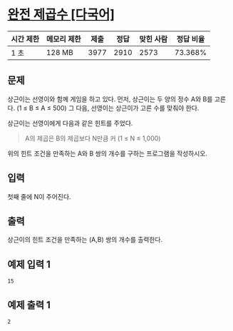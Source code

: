 # [완전 제곱수 [다국어]](https://www.acmicpc.net/problem/6131)

| 시간 제한 | 메모리 제한 | 제출 | 정답 | 맞힌 사람 | 정답 비율 |
| --- | --- | --- | --- | --- | --- |
| 1 초 | 128 MB | 3977 | 2910 | 2573 | 73.368% |

## 문제

상근이는 선영이와 함께 게임을 하고 있다. 먼저, 상근이는 두 양의 정수 A와 B를 고른다. (1 ≤ B ≤ A ≤ 500) 그 다음, 선영이는 상근이가 고른 수를 맞춰야 한다.

상근이는 선영이에게 다음과 같은 힌트를 주었다.

> A의 제곱은 B의 제곱보다 N만큼 커 (1 ≤ N ≤ 1,000)
> 

위의 힌트 조건을 만족하는 A와 B 쌍의 개수를 구하는 프로그램을 작성하시오.

## 입력

첫째 줄에 N이 주어진다.

## 출력

상근이의 힌트 조건을 만족하는 (A,B) 쌍의 개수를 출력한다.

## 예제 입력 1

```
15

```

## 예제 출력 1

```
2
```
